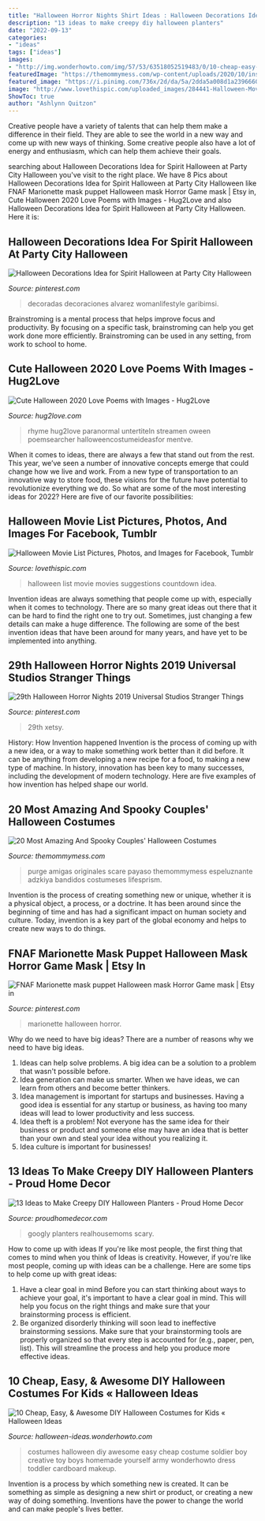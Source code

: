 ```yaml
---
title: "Halloween Horror Nights Shirt Ideas : Halloween Decorations Idea For Spirit Halloween At Party City Halloween"
description: "13 ideas to make creepy diy halloween planters"
date: "2022-09-13"
categories:
- "ideas"
tags: ["ideas"]
images:
- "http://img.wonderhowto.com/img/57/53/63518052519483/0/10-cheap-easy-awesome-diy-halloween-costumes-for-kids.w654.jpg"
featuredImage: "https://themommymess.com/wp-content/uploads/2020/10/insta14.jpg"
featured_image: "https://i.pinimg.com/736x/2d/da/5a/2dda5a008d1a23966609b9910c6a3fb6.jpg"
image: "http://www.lovethispic.com/uploaded_images/284441-Halloween-Movie-List.jpg?2"
ShowToc: true
author: "Ashlynn Quitzon"
---
```



Creative people have a variety of talents that can help them make a difference in their field. They are able to see the world in a new way and come up with new ways of thinking. Some creative people also have a lot of energy and enthusiasm, which can help them achieve their goals.

	

		
searching about Halloween Decorations Idea for Spirit Halloween at Party City Halloween you've visit to the right place. We have 8 Pics about Halloween Decorations Idea for Spirit Halloween at Party City Halloween like FNAF Marionette mask puppet Halloween mask Horror Game mask | Etsy in, Cute Halloween 2020 Love Poems with Images - Hug2Love and also Halloween Decorations Idea for Spirit Halloween at Party City Halloween. Here it is:
		
    
## Halloween Decorations Idea For Spirit Halloween At Party City Halloween

<img loading=lazy src="https://i.pinimg.com/736x/2d/87/60/2d87602bac60df58441256386c08ed97.jpg" onerror="this.onerror=null;this.src='https://tse3.mm.bing.net/th?id=OIP.o-uic5iTdy_1vFIEQZ83hQHaJ3&amp;pid=15.1';" alt="Halloween Decorations Idea for Spirit Halloween at Party City Halloween">

_Source: pinterest.com_

>decoradas decoraciones alvarez womanlifestyle garibimsi. 

	

Brainstroming is a mental process that helps improve focus and productivity. By focusing on a specific task, brainstroming can help you get work done more efficiently. Brainstroming can be used in any setting, from work to school to home.

    
## Cute Halloween 2020 Love Poems With Images - Hug2Love

<img loading=lazy src="https://www.hug2love.com/wp-content/uploads/2015/10/halloween-2015-love-poems.jpg" onerror="this.onerror=null;this.src='https://tse3.mm.bing.net/th?id=OIP.BRAipikr_vXoAWVvKxRTIwHaKO&amp;pid=15.1';" alt="Cute Halloween 2020 Love Poems with Images - Hug2Love">

_Source: hug2love.com_

>rhyme hug2love paranormal untertiteln streamen oween poemsearcher halloweencostumeideasfor mentve. 

	

When it comes to ideas, there are always a few that stand out from the rest. This year, we’ve seen a number of innovative concepts emerge that could change how we live and work. From a new type of transportation to an innovative way to store food, these visions for the future have potential to revolutionize everything we do. So what are some of the most interesting ideas for 2022? Here are five of our favorite possibilities:

    
## Halloween Movie List Pictures, Photos, And Images For Facebook, Tumblr

<img loading=lazy src="http://www.lovethispic.com/uploaded_images/284441-Halloween-Movie-List.jpg?2" onerror="this.onerror=null;this.src='https://tse2.mm.bing.net/th?id=OIP.lecfCwDiiR7izQLxdCxdoAHaNT&amp;pid=15.1';" alt="Halloween Movie List Pictures, Photos, and Images for Facebook, Tumblr">

_Source: lovethispic.com_

>halloween list movie movies suggestions countdown idea. 

	

Invention ideas are always something that people come up with, especially when it comes to technology. There are so many great ideas out there that it can be hard to find the right one to try out. Sometimes, just changing a few details can make a huge difference. The following are some of the best invention ideas that have been around for many years, and have yet to be implemented into anything.

    
## 29th Halloween Horror Nights 2019 Universal Studios Stranger Things

<img loading=lazy src="https://i.pinimg.com/736x/2d/da/5a/2dda5a008d1a23966609b9910c6a3fb6.jpg" onerror="this.onerror=null;this.src='https://tse4.mm.bing.net/th?id=OIP.C_9jS_oqaAAjxTKKxSy94gHaKn&amp;pid=15.1';" alt="29th Halloween Horror Nights 2019 Universal Studios Stranger Things">

_Source: pinterest.com_

>29th xetsy. 

	

History: How Invention happened
Invention is the process of coming up with a new idea, or a way to make something work better than it did before. It can be anything from developing a new recipe for a food, to making a new type of machine. In history, innovation has been key to many successes, including the development of modern technology. Here are five examples of how invention has helped shape our world.

    
## 20 Most Amazing And Spooky Couples&#039; Halloween Costumes

<img loading=lazy src="https://themommymess.com/wp-content/uploads/2020/10/insta14.jpg" onerror="this.onerror=null;this.src='https://tse4.mm.bing.net/th?id=OIP.D2Osf6Px4ES92reWX0W6TAHaIB&amp;pid=15.1';" alt="20 Most Amazing And Spooky Couples&#039; Halloween Costumes">

_Source: themommymess.com_

>purge amigas originales scare payaso themommymess espeluznante adzkiya bandidos costumeses lifesprism. 

	

Invention is the process of creating something new or unique, whether it is a physical object, a process, or a doctrine. It has been around since the beginning of time and has had a significant impact on human society and culture. Today, invention is a key part of the global economy and helps to create new ways to do things.

    
## FNAF Marionette Mask Puppet Halloween Mask Horror Game Mask | Etsy In

<img loading=lazy src="https://i.pinimg.com/736x/2f/ea/5e/2fea5ed8eaad4da3357e4b2600705674.jpg" onerror="this.onerror=null;this.src='https://tse4.mm.bing.net/th?id=OIP.pKxh7xNr-DCqQ71gWIEJmQHaNF&amp;pid=15.1';" alt="FNAF Marionette mask puppet Halloween mask Horror Game mask | Etsy in">

_Source: pinterest.com_

>marionette halloween horror. 

	

Why do we need to have big ideas?
There are a number of reasons why we need to have big ideas. 
1. Ideas can help solve problems. A big idea can be a solution to a problem that wasn't possible before. 
2. Idea generation can make us smarter. When we have ideas, we can learn from others and become better thinkers. 
3. Idea management is important for startups and businesses. Having a good idea is essential for any startup or business, as having too many ideas will lead to lower productivity and less success. 
4. Idea theft is a problem! Not everyone has the same idea for their business or product and someone else may have an idea that is better than your own and steal your idea without you realizing it. 
5. Idea culture is important for businesses!

    
## 13 Ideas To Make Creepy DIY Halloween Planters - Proud Home Decor

<img loading=lazy src="https://proudhomedecor.com/wp-content/uploads/2019/08/DIY-Scary-Planter-for-This-Halloween-4.jpg" onerror="this.onerror=null;this.src='https://tse2.mm.bing.net/th?id=OIP.ks9VnBLBEQ7PJ1tTrvPjqAHaKT&amp;pid=15.1';" alt="13 Ideas to Make Creepy DIY Halloween Planters - Proud Home Decor">

_Source: proudhomedecor.com_

>googly planters realhousemoms scary. 

	

How to come up with ideas
If you're like most people, the first thing that comes to mind when you think of Ideas is creativity. However, if you're like most people, coming up with ideas can be a challenge. 
Here are some tips to help come up with great ideas: 
1. Have a clear goal in mind 
Before you can start thinking about ways to achieve your goal, it's important to have a clear goal in mind. This will help you focus on the right things and make sure that your brainstorming process is efficient. 
2. Be organized 
 disorderly thinking will soon lead to ineffective brainstorming sessions. Make sure that your brainstorming tools are properly organized so that every step is accounted for (e.g., paper, pen, list). This will streamline the process and help you produce more effective ideas. 

    
## 10 Cheap, Easy, &amp; Awesome DIY Halloween Costumes For Kids « Halloween Ideas

<img loading=lazy src="http://img.wonderhowto.com/img/57/53/63518052519483/0/10-cheap-easy-awesome-diy-halloween-costumes-for-kids.w654.jpg" onerror="this.onerror=null;this.src='https://tse4.mm.bing.net/th?id=OIP.Ibuu7NvkyKJngGHHLQbZpQHaMI&amp;pid=15.1';" alt="10 Cheap, Easy, &amp; Awesome DIY Halloween Costumes for Kids « Halloween Ideas">

_Source: halloween-ideas.wonderhowto.com_

>costumes halloween diy awesome easy cheap costume soldier boy creative toy boys homemade yourself army wonderhowto dress toddler cardboard makeup. 

	

Invention is a process by which something new is created. It can be something as simple as designing a new shirt or product, or creating a new way of doing something. Inventions have the power to change the world and can make people's lives better.

